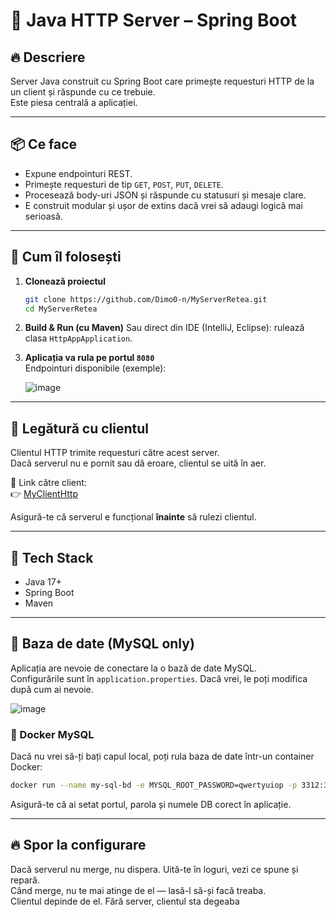 # 🧨 Java HTTP Server – Spring Boot

## 🔥 Descriere

Server Java construit cu Spring Boot care primește requesturi HTTP de la un client și răspunde cu ce trebuie.  
Este piesa centrală a aplicației.

---

## 📦 Ce face

- Expune endpointuri REST.
- Primește requesturi de tip `GET`, `POST`, `PUT`, `DELETE`.
- Procesează body-uri JSON și răspunde cu statusuri și mesaje clare.
- E construit modular și ușor de extins dacă vrei să adaugi logică mai serioasă.

---

## 🚀 Cum îl folosești

1. **Clonează proiectul**
   ```bash
   git clone https://github.com/Dimo0-n/MyServerRetea.git
   cd MyServerRetea
   ```

2. **Build & Run (cu Maven)**
   Sau direct din IDE (IntelliJ, Eclipse): rulează clasa `HttpAppApplication`.

3. **Aplicația va rula pe portul `8080`**  
   Endpointuri disponibile (exemple):

   ![image](https://github.com/user-attachments/assets/88bdeeb6-83b5-4f54-bfb9-c7d34248ea55)

---

## 🔗 Legătură cu clientul

Clientul HTTP trimite requesturi către acest server.  
Dacă serverul nu e pornit sau dă eroare, clientul se uită în aer.

📍 Link către client:  
👉 [MyClientHttp](https://github.com/Dimo0-n/MyClientHttp)

Asigură-te că serverul e funcțional **înainte** să rulezi clientul.

---

## 🔧 Tech Stack

- Java 17+
- Spring Boot
- Maven

---

## 📍 Baza de date (MySQL only)

Aplicația are nevoie de conectare la o bază de date MySQL.  
Configurările sunt în `application.properties`. Dacă vrei, le poți modifica după cum ai nevoie.

![image](https://github.com/user-attachments/assets/632e3b9a-eabe-4fda-8b08-02ab886adcd7)

### 🐳 Docker MySQL

Dacă nu vrei să-ți bați capul local, poți rula baza de date într-un container Docker:

```bash
docker run --name my-sql-bd -e MYSQL_ROOT_PASSWORD=qwertyuiop -p 3312:3306 -d mysql:latest
```

Asigură-te că ai setat portul, parola și numele DB corect în aplicație.

---

## 🔥 Spor la configurare

Dacă serverul nu merge, nu dispera. Uită-te în loguri, vezi ce spune și repară.  
Când merge, nu te mai atinge de el — lasă-l să-și facă treaba.  
Clientul depinde de el. Fără server, clientul sta degeaba
